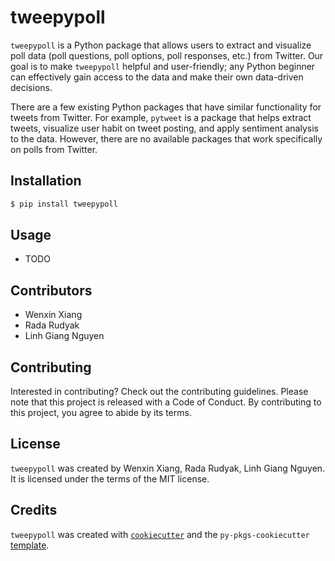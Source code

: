 # tweepypoll

`tweepypoll` is a Python package that allows users to extract and visualize poll data (poll questions, poll options, poll responses, etc.) from Twitter. Our goal is to make `tweepypoll` helpful and user-friendly; any Python beginner can effectively gain access to the data and make their own data-driven decisions. 

There are a few existing Python packages that have similar functionality for tweets from Twitter. For example, `pytweet` is a package that helps extract tweets, visualize user habit on tweet posting, and apply sentiment analysis to the data. However, there are no available packages that work specifically on polls from Twitter. 

## Installation

```bash
$ pip install tweepypoll
```

## Usage

- TODO

## Contributors

- Wenxin Xiang
- Rada Rudyak
- Linh Giang Nguyen

## Contributing

Interested in contributing? Check out the contributing guidelines. Please note that this project is released with a Code of Conduct. By contributing to this project, you agree to abide by its terms.

## License

`tweepypoll` was created by Wenxin Xiang, Rada Rudyak, Linh Giang Nguyen. It is licensed under the terms of the MIT license.

## Credits

`tweepypoll` was created with [`cookiecutter`](https://cookiecutter.readthedocs.io/en/latest/) and the `py-pkgs-cookiecutter` [template](https://github.com/py-pkgs/py-pkgs-cookiecutter).
